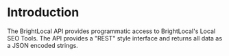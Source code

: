 # Introduction

The BrightLocal API provides programmatic access to BrightLocal's Local SEO Tools. The API provides a "REST" style interface and returns all data as a JSON encoded strings.
